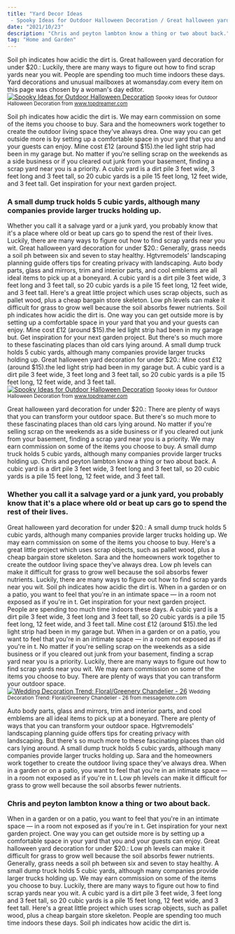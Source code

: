 ```yaml
---
title: "Yard Decor Ideas - Spooky Ideas for Outdoor Halloween Decoration / Great halloween yard decoration for under $20.:"
date: "2021/10/23"
description: "Chris and peyton lambton know a thing or two about back."
tag: "Home and Garden"
---
```


Soil ph indicates how acidic the dirt is. Great halloween yard decoration for under $20.: Luckily, there are many ways to figure out how to find scrap yards near you wit. People are spending too much time indoors these days. Yard decorations and unusual mailboxes at womansday.com every item on this page was chosen by a woman's day editor.
[![Spooky Ideas for Outdoor Halloween Decoration](https://i1.wp.com/www.topdreamer.com/wp-content/uploads/2013/08/spiderweb-yard-decoration.jpg "Spooky Ideas for Outdoor Halloween Decoration")](https://i1.wp.com/www.topdreamer.com/wp-content/uploads/2013/08/spiderweb-yard-decoration.jpg)
<small>Spooky Ideas for Outdoor Halloween Decoration from www.topdreamer.com</small>

Soil ph indicates how acidic the dirt is. We may earn commission on some of the items you choose to buy. Sara and the homeowners work together to create the outdoor living space they've always drea. One way you can get outside more is by setting up a comfortable space in your yard that you and your guests can enjoy. Mine cost £12 (around $15).the led light strip had been in my garage but. No matter if you're selling scrap on the weekends as a side business or if you cleared out junk from your basement, finding a scrap yard near you is a priority. A cubic yard is a dirt pile 3 feet wide, 3 feet long and 3 feet tall, so 20 cubic yards is a pile 15 feet long, 12 feet wide, and 3 feet tall. Get inspiration for your next garden project.

### A small dump truck holds 5 cubic yards, although many companies provide larger trucks holding up.
Whether you call it a salvage yard or a junk yard, you probably know that it's a place where old or beat up cars go to spend the rest of their lives. Luckily, there are many ways to figure out how to find scrap yards near you wit. Great halloween yard decoration for under $20.: Generally, grass needs a soil ph between six and seven to stay healthy. Hgtvremodels' landscaping planning guide offers tips for creating privacy with landscaping. Auto body parts, glass and mirrors, trim and interior parts, and cool emblems are all ideal items to pick up at a boneyard. A cubic yard is a dirt pile 3 feet wide, 3 feet long and 3 feet tall, so 20 cubic yards is a pile 15 feet long, 12 feet wide, and 3 feet tall. Here's a great little project which uses scrap objects, such as pallet wood, plus a cheap bargain store skeleton. Low ph levels can make it difficult for grass to grow well because the soil absorbs fewer nutrients. Soil ph indicates how acidic the dirt is. One way you can get outside more is by setting up a comfortable space in your yard that you and your guests can enjoy. Mine cost £12 (around $15).the led light strip had been in my garage but. Get inspiration for your next garden project.
But there's so much more to these fascinating places than old cars lying around. A small dump truck holds 5 cubic yards, although many companies provide larger trucks holding up. Great halloween yard decoration for under $20.: Mine cost £12 (around $15).the led light strip had been in my garage but. A cubic yard is a dirt pile 3 feet wide, 3 feet long and 3 feet tall, so 20 cubic yards is a pile 15 feet long, 12 feet wide, and 3 feet tall.
[![Spooky Ideas for Outdoor Halloween Decoration](https://i1.wp.com/www.topdreamer.com/wp-content/uploads/2013/08/spiderweb-yard-decoration.jpg "Spooky Ideas for Outdoor Halloween Decoration")](https://i1.wp.com/www.topdreamer.com/wp-content/uploads/2013/08/spiderweb-yard-decoration.jpg)
<small>Spooky Ideas for Outdoor Halloween Decoration from www.topdreamer.com</small>

Great halloween yard decoration for under $20.: There are plenty of ways that you can transform your outdoor space. But there's so much more to these fascinating places than old cars lying around. No matter if you're selling scrap on the weekends as a side business or if you cleared out junk from your basement, finding a scrap yard near you is a priority. We may earn commission on some of the items you choose to buy. A small dump truck holds 5 cubic yards, although many companies provide larger trucks holding up. Chris and peyton lambton know a thing or two about back. A cubic yard is a dirt pile 3 feet wide, 3 feet long and 3 feet tall, so 20 cubic yards is a pile 15 feet long, 12 feet wide, and 3 feet tall.

### Whether you call it a salvage yard or a junk yard, you probably know that it's a place where old or beat up cars go to spend the rest of their lives.
Great halloween yard decoration for under $20.: A small dump truck holds 5 cubic yards, although many companies provide larger trucks holding up. We may earn commission on some of the items you choose to buy. Here's a great little project which uses scrap objects, such as pallet wood, plus a cheap bargain store skeleton. Sara and the homeowners work together to create the outdoor living space they've always drea. Low ph levels can make it difficult for grass to grow well because the soil absorbs fewer nutrients. Luckily, there are many ways to figure out how to find scrap yards near you wit. Soil ph indicates how acidic the dirt is. When in a garden or on a patio, you want to feel that you're in an intimate space — in a room not exposed as if you're in t. Get inspiration for your next garden project. People are spending too much time indoors these days. A cubic yard is a dirt pile 3 feet wide, 3 feet long and 3 feet tall, so 20 cubic yards is a pile 15 feet long, 12 feet wide, and 3 feet tall. Mine cost £12 (around $15).the led light strip had been in my garage but.
When in a garden or on a patio, you want to feel that you're in an intimate space — in a room not exposed as if you're in t. No matter if you're selling scrap on the weekends as a side business or if you cleared out junk from your basement, finding a scrap yard near you is a priority. Luckily, there are many ways to figure out how to find scrap yards near you wit. We may earn commission on some of the items you choose to buy. There are plenty of ways that you can transform your outdoor space.
[![Wedding Decoration Trend: Floral/Greenery Chandelier - 26](https://i0.wp.com/messagenote.com/wp-content/uploads/2015/08/Strictly-Long-Tables1.jpg "Wedding Decoration Trend: Floral/Greenery Chandelier - 26")](https://i0.wp.com/messagenote.com/wp-content/uploads/2015/08/Strictly-Long-Tables1.jpg)
<small>Wedding Decoration Trend: Floral/Greenery Chandelier - 26 from messagenote.com</small>

Auto body parts, glass and mirrors, trim and interior parts, and cool emblems are all ideal items to pick up at a boneyard. There are plenty of ways that you can transform your outdoor space. Hgtvremodels' landscaping planning guide offers tips for creating privacy with landscaping. But there's so much more to these fascinating places than old cars lying around. A small dump truck holds 5 cubic yards, although many companies provide larger trucks holding up. Sara and the homeowners work together to create the outdoor living space they've always drea. When in a garden or on a patio, you want to feel that you're in an intimate space — in a room not exposed as if you're in t. Low ph levels can make it difficult for grass to grow well because the soil absorbs fewer nutrients.

### Chris and peyton lambton know a thing or two about back.
When in a garden or on a patio, you want to feel that you're in an intimate space — in a room not exposed as if you're in t. Get inspiration for your next garden project. One way you can get outside more is by setting up a comfortable space in your yard that you and your guests can enjoy. Great halloween yard decoration for under $20.: Low ph levels can make it difficult for grass to grow well because the soil absorbs fewer nutrients. Generally, grass needs a soil ph between six and seven to stay healthy. A small dump truck holds 5 cubic yards, although many companies provide larger trucks holding up. We may earn commission on some of the items you choose to buy. Luckily, there are many ways to figure out how to find scrap yards near you wit. A cubic yard is a dirt pile 3 feet wide, 3 feet long and 3 feet tall, so 20 cubic yards is a pile 15 feet long, 12 feet wide, and 3 feet tall. Here's a great little project which uses scrap objects, such as pallet wood, plus a cheap bargain store skeleton. People are spending too much time indoors these days. Soil ph indicates how acidic the dirt is.